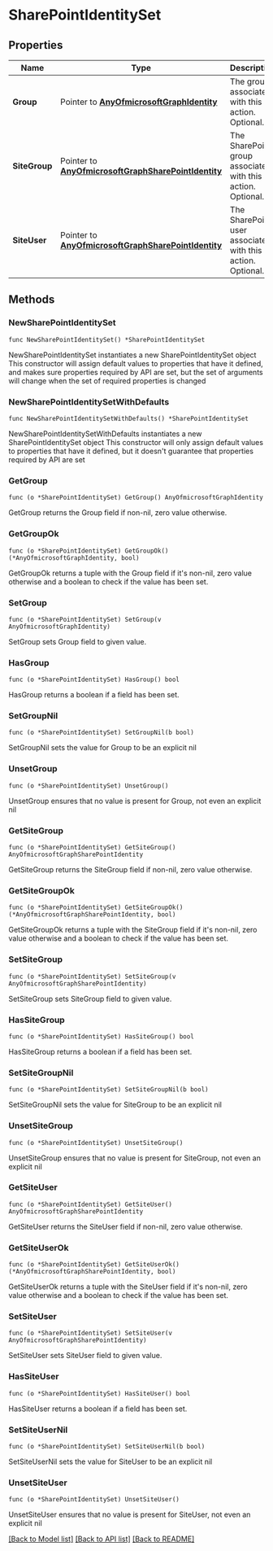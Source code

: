 # SharePointIdentitySet

## Properties

Name | Type | Description | Notes
------------ | ------------- | ------------- | -------------
**Group** | Pointer to [**AnyOfmicrosoftGraphIdentity**](anyOf&lt;microsoft.graph.identity&gt;.md) | The group associated with this action. Optional. | [optional] 
**SiteGroup** | Pointer to [**AnyOfmicrosoftGraphSharePointIdentity**](anyOf&lt;microsoft.graph.sharePointIdentity&gt;.md) | The SharePoint group associated with this action. Optional. | [optional] 
**SiteUser** | Pointer to [**AnyOfmicrosoftGraphSharePointIdentity**](anyOf&lt;microsoft.graph.sharePointIdentity&gt;.md) | The SharePoint user associated with this action. Optional. | [optional] 

## Methods

### NewSharePointIdentitySet

`func NewSharePointIdentitySet() *SharePointIdentitySet`

NewSharePointIdentitySet instantiates a new SharePointIdentitySet object
This constructor will assign default values to properties that have it defined,
and makes sure properties required by API are set, but the set of arguments
will change when the set of required properties is changed

### NewSharePointIdentitySetWithDefaults

`func NewSharePointIdentitySetWithDefaults() *SharePointIdentitySet`

NewSharePointIdentitySetWithDefaults instantiates a new SharePointIdentitySet object
This constructor will only assign default values to properties that have it defined,
but it doesn't guarantee that properties required by API are set

### GetGroup

`func (o *SharePointIdentitySet) GetGroup() AnyOfmicrosoftGraphIdentity`

GetGroup returns the Group field if non-nil, zero value otherwise.

### GetGroupOk

`func (o *SharePointIdentitySet) GetGroupOk() (*AnyOfmicrosoftGraphIdentity, bool)`

GetGroupOk returns a tuple with the Group field if it's non-nil, zero value otherwise
and a boolean to check if the value has been set.

### SetGroup

`func (o *SharePointIdentitySet) SetGroup(v AnyOfmicrosoftGraphIdentity)`

SetGroup sets Group field to given value.

### HasGroup

`func (o *SharePointIdentitySet) HasGroup() bool`

HasGroup returns a boolean if a field has been set.

### SetGroupNil

`func (o *SharePointIdentitySet) SetGroupNil(b bool)`

 SetGroupNil sets the value for Group to be an explicit nil

### UnsetGroup
`func (o *SharePointIdentitySet) UnsetGroup()`

UnsetGroup ensures that no value is present for Group, not even an explicit nil
### GetSiteGroup

`func (o *SharePointIdentitySet) GetSiteGroup() AnyOfmicrosoftGraphSharePointIdentity`

GetSiteGroup returns the SiteGroup field if non-nil, zero value otherwise.

### GetSiteGroupOk

`func (o *SharePointIdentitySet) GetSiteGroupOk() (*AnyOfmicrosoftGraphSharePointIdentity, bool)`

GetSiteGroupOk returns a tuple with the SiteGroup field if it's non-nil, zero value otherwise
and a boolean to check if the value has been set.

### SetSiteGroup

`func (o *SharePointIdentitySet) SetSiteGroup(v AnyOfmicrosoftGraphSharePointIdentity)`

SetSiteGroup sets SiteGroup field to given value.

### HasSiteGroup

`func (o *SharePointIdentitySet) HasSiteGroup() bool`

HasSiteGroup returns a boolean if a field has been set.

### SetSiteGroupNil

`func (o *SharePointIdentitySet) SetSiteGroupNil(b bool)`

 SetSiteGroupNil sets the value for SiteGroup to be an explicit nil

### UnsetSiteGroup
`func (o *SharePointIdentitySet) UnsetSiteGroup()`

UnsetSiteGroup ensures that no value is present for SiteGroup, not even an explicit nil
### GetSiteUser

`func (o *SharePointIdentitySet) GetSiteUser() AnyOfmicrosoftGraphSharePointIdentity`

GetSiteUser returns the SiteUser field if non-nil, zero value otherwise.

### GetSiteUserOk

`func (o *SharePointIdentitySet) GetSiteUserOk() (*AnyOfmicrosoftGraphSharePointIdentity, bool)`

GetSiteUserOk returns a tuple with the SiteUser field if it's non-nil, zero value otherwise
and a boolean to check if the value has been set.

### SetSiteUser

`func (o *SharePointIdentitySet) SetSiteUser(v AnyOfmicrosoftGraphSharePointIdentity)`

SetSiteUser sets SiteUser field to given value.

### HasSiteUser

`func (o *SharePointIdentitySet) HasSiteUser() bool`

HasSiteUser returns a boolean if a field has been set.

### SetSiteUserNil

`func (o *SharePointIdentitySet) SetSiteUserNil(b bool)`

 SetSiteUserNil sets the value for SiteUser to be an explicit nil

### UnsetSiteUser
`func (o *SharePointIdentitySet) UnsetSiteUser()`

UnsetSiteUser ensures that no value is present for SiteUser, not even an explicit nil

[[Back to Model list]](../README.md#documentation-for-models) [[Back to API list]](../README.md#documentation-for-api-endpoints) [[Back to README]](../README.md)



